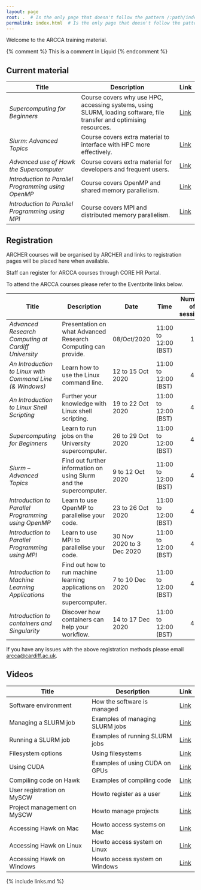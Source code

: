 ```yaml
---
layout: page
root: .  # Is the only page that doesn't follow the pattern /:path/index.html
permalink: index.html  # Is the only page that doesn't follow the pattern /:path/index.html
---
```


Welcome to the ARCCA training material.

<!-- this is an html comment -->

{% comment %} This is a comment in Liquid {% endcomment %}

## Current material

| Title | Description | Link |
|-------|-------------|------|
| *Supercomputing for Beginners* | Course covers why use HPC, accessing systems, using SLURM, loading software, file transfer and optimising resources. | [Link](hpc-intro) |
| *Slurm: Advanced Topics* | Course covers extra material to interface with HPC more effectively. | [Link](slurm_advanced_topics) |
| *Advanced use of Hawk the Supercomputer* | Course covers extra material for developers and frequent users. | [Link](hpc-advanced) |
| *Introduction to Parallel Programming using OpenMP* | Course covers OpenMP and shared memory parallelism. | [Link](Introduction-to-Parallel-Programming-using-OpenMP) |
| *Introduction to Parallel Programming using MPI* | Course covers MPI and distributed memory parallelism. | [Link](intro-mpi) |

## Registration

ARCHER courses will be organised by ARCHER and links to registration pages will be placed here when available.

Staff can register for ARCCA courses through CORE HR Portal.

To attend the ARCCA courses please refer to the Eventbrite links below.

| Title | Description | Date | Time | Number of sessions | Registration Link |
|-------|-------------|------|------|:------------------:|-------------------|
| *Advanced Research Computing at Cardiff University* | Presentation on what Advanced Research Computing can provide. | 08/Oct/2020 | 11:00 to 12:00 (BST) | 1 | [Eventbrite](https://www.eventbrite.co.uk/e/arc-advanced-research-computing-at-cardiff-university-tickets-123091029583) |
| *An Introduction to Linux with Command Line (& Windows)* | Learn how to use the Linux command line. | 12 to 15 Oct 2020 | 11:00 to 12:00 (BST) | 4 | [Eventbrite](https://www.eventbrite.co.uk/e/arc-an-introduction-to-linux-with-command-line-windows-tickets-123094162955)
| *An Introduction to Linux Shell Scripting* | Further your knowledge with Linux shell scripting. | 19 to 22 Oct 2020 | 11:00 to 12:00 (BST) | 4 | [Eventbrite](https://www.eventbrite.co.uk/e/arc-an-introduction-to-linux-shell-scripting-tickets-123095292333)
| *Supercomputing for Beginners* | Learn to run jobs on the University supercomputer. | 26 to 29 Oct 2020 | 11:00 to 12:00 (BST) | 4 | [Eventbrite](https://www.eventbrite.co.uk/e/arc-supercomputing-for-beginners-tickets-123095839971) |
| *Slurm – Advanced Topics* | Find out further information on using Slurm and the supercomputer. | 9 to 12 Oct 2020 | 11:00 to 12:00 (BST) | 4 | [Eventbrite](https://www.eventbrite.co.uk/e/arc-slurm-advanced-topics-tickets-123096409675) |
| *Introduction to Parallel Programming using OpenMP* | Learn to use OpenMP to parallelise your code. | 23 to 26 Oct 2020 | 11:00 to 12:00 (BST) | 4 | [Eventbrite](https://www.eventbrite.co.uk/e/arc-introduction-to-parallel-programming-using-openmp-tickets-123096816893) |
| *Introduction to Parallel Programming using MPI* | Learn to use MPI to parallelise your code. | 30 Nov 2020 to 3 Dec 2020 | 11:00 to 12:00 (BST) | 4 | [Eventbrite](https://www.eventbrite.co.uk/e/arc-introduction-to-parallel-programming-using-mpi-tickets-123097234141)
| *Introduction to Machine Learning Applications* | Find out how to run machine learning applications on the supercomputer. | 7 to 10 Dec 2020 | 11:00 to 12:00 (BST) | 4 | [Eventbrite](https://www.eventbrite.co.uk/e/arc-introduction-to-machine-learning-applications-tickets-123097438753) |
| *Introduction to containers and Singularity* | Discover how containers can help your workflow. | 14 to 17 Dec 2020 | 11:00 to 12:00 (BST) | 4 | [Eventbrite](https://www.eventbrite.co.uk/e/arc-introduction-to-containers-and-singularity-tickets-123097753695)

If you have any issues with the above registration methods please email [arcca@cardiff.ac.uk](mailto:arcca@cardiff.ac.uk).

## Videos

| Title | Description | Link |
|-------|-------------|------|
| Software environment | How the software is managed | [Link](https://cardiff.cloud.panopto.eu/Panopto/Pages/Viewer.aspx?id=45101437-7896-4b0e-8b18-aab200de7cf8) |
| Managing a SLURM job | Examples of managing SLURM jobs | [Link](https://cardiff.cloud.panopto.eu/Panopto/Pages/Viewer.aspx?id=d39acfd0-99bb-4106-a92f-aab200de7d70) |
| Running a SLURM job | Examples of running SLURM jobs | [Link](https://cardiff.cloud.panopto.eu/Panopto/Pages/Viewer.aspx?id=b1e4c706-43b2-40f1-ae3d-aab200de7e28) |
| Filesystem options | Using filesystems | [Link](https://cardiff.cloud.panopto.eu/Panopto/Pages/Viewer.aspx?id=296bf28c-fd9e-4d8f-b5a9-aab200de7ea5) |
| Using CUDA | Examples of using CUDA on GPUs | [Link](https://cardiff.cloud.panopto.eu/Panopto/Pages/Viewer.aspx?id=d6df71cd-b71b-4b31-87d5-aab200de7f55) |
| Compiling code on Hawk | Examples of compiling code | [Link](https://cardiff.cloud.panopto.eu/Panopto/Pages/Viewer.aspx?id=449d769c-fc69-49cf-b795-aab200de7fe2) |
| User registration on MySCW | Howto register as a user | [Link](https://cardiff.cloud.panopto.eu/Panopto/Pages/Viewer.aspx?id=88d0d5d5-d80c-4fa4-956a-aab000cd4d28) |
| Project management on MySCW | Howto manage projects | [Link](https://cardiff.cloud.panopto.eu/Panopto/Pages/Viewer.aspx?id=22586477-e445-47c5-89f2-aab000cd4dd4) |
| Accessing Hawk on Mac | Howto access systems on Mac | [Link](https://cardiff.cloud.panopto.eu/Panopto/Pages/Viewer.aspx?id=227bf3fa-9334-4c72-90a0-aab000cd4e8a) |
| Accessing Hawk on Linux | Howto access system on Linux | [Link](https://cardiff.cloud.panopto.eu/Panopto/Pages/Viewer.aspx?id=1c5f795d-684f-4e43-8bd8-aab000cd4f05) |
| Accessing Hawk on Windows | Howto access system on Windows | [Link](https://cardiff.cloud.panopto.eu/Panopto/Pages/Viewer.aspx?id=6f42b278-cc56-404a-bcc4-aab000cd4fb2) |
 

{% include links.md %}
